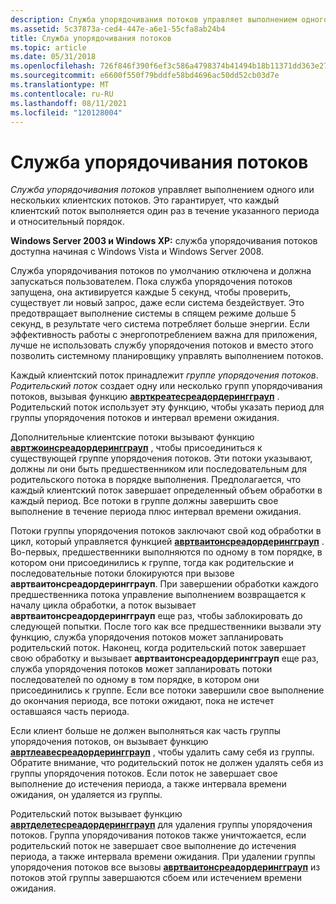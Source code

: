 ```yaml
---
description: Служба упорядочивания потоков управляет выполнением одного или нескольких клиентских потоков. Это гарантирует, что каждый клиентский поток выполняется один раз в течение указанного периода и относительный порядок.
ms.assetid: 5c37873a-ced4-447e-a6e1-55cfa8ab24b4
title: Служба упорядочивания потоков
ms.topic: article
ms.date: 05/31/2018
ms.openlocfilehash: 726f846f390f6ef3c586a4798374b41494b18b11371dd363e27fddc838a18049
ms.sourcegitcommit: e6600f550f79bddfe58bd4696ac50dd52cb03d7e
ms.translationtype: MT
ms.contentlocale: ru-RU
ms.lasthandoff: 08/11/2021
ms.locfileid: "120128004"
---
```

# <a name="thread-ordering-service"></a>Служба упорядочивания потоков

*Служба упорядочивания потоков* управляет выполнением одного или нескольких клиентских потоков. Это гарантирует, что каждый клиентский поток выполняется один раз в течение указанного периода и относительный порядок.

**Windows Server 2003 и Windows XP:** служба упорядочивания потоков доступна начиная с Windows Vista и Windows Server 2008.

Служба упорядочивания потоков по умолчанию отключена и должна запускаться пользователем. Пока служба упорядочения потоков запущена, она активируется каждые 5 секунд, чтобы проверить, существует ли новый запрос, даже если система бездействует. Это предотвращает выполнение системы в спящем режиме дольше 5 секунд, в результате чего система потребляет больше энергии. Если эффективность работы с энергопотреблением важна для приложения, лучше не использовать службу упорядочения потоков и вместо этого позволить системному планировщику управлять выполнением потоков.

Каждый клиентский поток принадлежит *группе упорядочения потоков*. *Родительский поток* создает одну или несколько групп упорядочивания потоков, вызывая функцию [**аврткреатесреадордерингграуп**](/windows/desktop/api/Avrt/nf-avrt-avrtcreatethreadorderinggroup) . Родительский поток использует эту функцию, чтобы указать период для группы упорядочения потоков и интервал времени ожидания.

Дополнительные клиентские потоки вызывают функцию [**авртжоинсреадордерингграуп**](/windows/desktop/api/Avrt/nf-avrt-avrtjointhreadorderinggroup) , чтобы присоединиться к существующей группе упорядочения потоков. Эти потоки указывают, должны ли они быть предшественником или последовательным для родительского потока в порядке выполнения. Предполагается, что каждый клиентский поток завершает определенный объем обработки в каждый период. Все потоки в группе должны завершить свое выполнение в течение периода плюс интервал времени ожидания.

Потоки группы упорядочения потоков заключают свой код обработки в цикл, который управляется функцией [**авртваитонсреадордерингграуп**](/windows/desktop/api/Avrt/nf-avrt-avrtwaitonthreadorderinggroup) . Во-первых, предшественники выполняются по одному в том порядке, в котором они присоединились к группе, тогда как родительские и последовательные потоки блокируются при вызове **авртваитонсреадордерингграуп**. При завершении обработки каждого предшественника потока управление выполнением возвращается к началу цикла обработки, а поток вызывает **авртваитонсреадордерингграуп** еще раз, чтобы заблокировать до следующей попытки. После того как все предшественники вызвали эту функцию, служба упорядочения потоков может запланировать родительский поток. Наконец, когда родительский поток завершает свою обработку и вызывает **авртваитонсреадордерингграуп** еще раз, служба упорядочения потоков может запланировать потоки последователей по одному в том порядке, в котором они присоединились к группе. Если все потоки завершили свое выполнение до окончания периода, все потоки ожидают, пока не истечет оставшаяся часть периода.

Если клиент больше не должен выполняться как часть группы упорядочения потоков, он вызывает функцию [**авртлеавесреадордерингграуп**](/windows/desktop/api/Avrt/nf-avrt-avrtleavethreadorderinggroup) , чтобы удалить саму себя из группы. Обратите внимание, что родительский поток не должен удалять себя из группы упорядочения потоков. Если поток не завершает свое выполнение до истечения периода, а также интервала времени ожидания, он удаляется из группы.

Родительский поток вызывает функцию [**авртделетесреадордерингграуп**](/windows/desktop/api/Avrt/nf-avrt-avrtdeletethreadorderinggroup) для удаления группы упорядочения потоков. Группа упорядочивания потоков также уничтожается, если родительский поток не завершает свое выполнение до истечения периода, а также интервала времени ожидания. При удалении группы упорядочения потоков все вызовы [**авртваитонсреадордерингграуп**](/windows/desktop/api/Avrt/nf-avrt-avrtwaitonthreadorderinggroup) из потоков этой группы завершаются сбоем или истечением времени ожидания.

 

 




